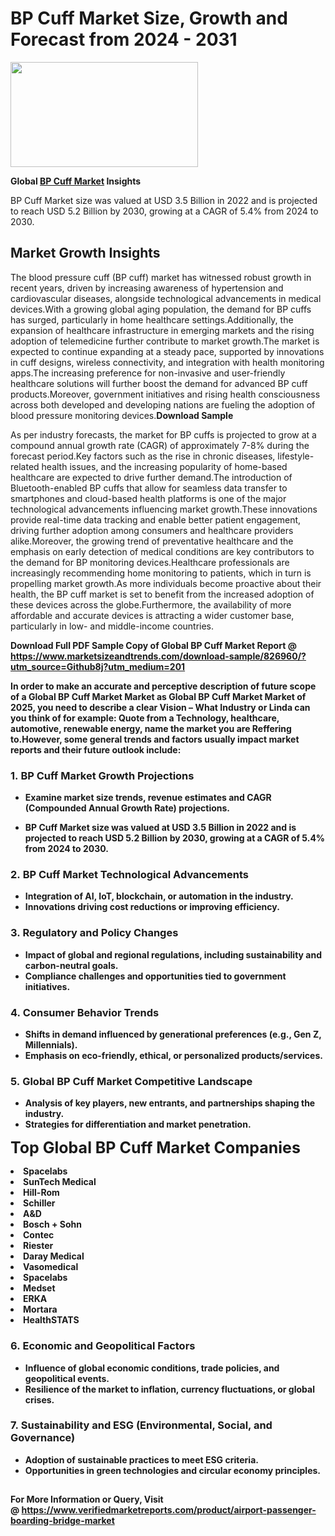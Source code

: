 <H1>BP Cuff Market Size, Growth and Forecast from 2024 - 2031</H1><img class="aligncenter size-medium wp-image-584254" src="https://thirdeyenews.in/wp-content/uploads/2024/09/Global-Market-Research-300x168.jpeg" alt="" width="300" height="168" /><p><strong>Global&nbsp;<a href="https://www.marketsizeandtrends.com/download-sample/826960/?utm_source=Github8j?utm_medium=201">BP Cuff Market</a> Insights</strong></p><p>BP Cuff Market size was valued at USD 3.5 Billion in 2022 and is projected to reach USD 5.2 Billion by 2030, growing at a CAGR of 5.4% from 2024 to 2030.</p><p><h2>Market Growth Insights</h2> <p>The blood pressure cuff (BP cuff) market has witnessed robust growth in recent years, driven by increasing awareness of hypertension and cardiovascular diseases, alongside technological advancements in medical devices.With a growing global aging population, the demand for BP cuffs has surged, particularly in home healthcare settings.Additionally, the expansion of healthcare infrastructure in emerging markets and the rising adoption of telemedicine further contribute to market growth.The market is expected to continue expanding at a steady pace, supported by innovations in cuff designs, wireless connectivity, and integration with health monitoring apps.The increasing preference for non-invasive and user-friendly healthcare solutions will further boost the demand for advanced BP cuff products.Moreover, government initiatives and rising health consciousness across both developed and developing nations are fueling the adoption of blood pressure monitoring devices.<strong>Download Sample</strong> </p> <p>As per industry forecasts, the market for BP cuffs is projected to grow at a compound annual growth rate (CAGR) of approximately 7-8% during the forecast period.Key factors such as the rise in chronic diseases, lifestyle-related health issues, and the increasing popularity of home-based healthcare are expected to drive further demand.The introduction of Bluetooth-enabled BP cuffs that allow for seamless data transfer to smartphones and cloud-based health platforms is one of the major technological advancements influencing market growth.These innovations provide real-time data tracking and enable better patient engagement, driving further adoption among consumers and healthcare providers alike.Moreover, the growing trend of preventative healthcare and the emphasis on early detection of medical conditions are key contributors to the demand for BP monitoring devices.Healthcare professionals are increasingly recommending home monitoring to patients, which in turn is propelling market growth.As more individuals become proactive about their health, the BP cuff market is set to benefit from the increased adoption of these devices across the globe.Furthermore, the availability of more affordable and accurate devices is attracting a wider customer base, particularly in low- and middle-income countries.<strong></p><p><span class=""><strong>Download Full PDF Sample Copy of Global BP Cuff Market Report</strong> @ <a href="https://www.marketsizeandtrends.com/download-sample/826960/?utm_source=Github8j?utm_medium=201" target="_blank">https://www.marketsizeandtrends.com/download-sample/826960/?utm_source=Github8j?utm_medium=201</a></span></p><p>In order to make an accurate and perceptive description of future scope of a Global&nbsp;BP Cuff Market Market as Global&nbsp;BP Cuff Market Market of 2025, you need to describe a clear Vision &ndash; What Industry or Linda can you think of for example: Quote from a Technology, healthcare, automotive, renewable energy, name the market you are Reffering to.However, some general trends and factors usually impact market reports and their future outlook include:</p><h3>1.&nbsp;<strong>BP Cuff Market Growth Projections</strong></h3><ul><li>Examine market size trends, revenue estimates and CAGR (Compounded Annual Growth Rate) projections.</li><li><p>BP Cuff Market size was valued at USD 3.5 Billion in 2022 and is projected to reach USD 5.2 Billion by 2030, growing at a CAGR of 5.4% from 2024 to 2030.</p></li></ul><h3>2.&nbsp;<strong>BP Cuff Market Technological Advancements</strong></h3><ul><li>Integration of AI, IoT, blockchain, or automation in the industry.</li><li>Innovations driving cost reductions or improving efficiency.</li></ul><h3>3.&nbsp;<strong>Regulatory and Policy Changes</strong></h3><ul><li>Impact of global and regional regulations, including sustainability and carbon-neutral goals.</li><li>Compliance challenges and opportunities tied to government initiatives.</li></ul><h3>4.&nbsp;<strong>Consumer Behavior Trends</strong></h3><ul><li>Shifts in demand influenced by generational preferences (e.g., Gen Z, Millennials).</li><li>Emphasis on eco-friendly, ethical, or personalized products/services.</li></ul><h3>5.&nbsp;<strong>Global BP Cuff Market Competitive Landscape</strong></h3><ul><li>Analysis of key players, new entrants, and partnerships shaping the industry.</li><li>Strategies for differentiation and market penetration.</li></ul><p data-pm-slice="1 1 []"><span style="color: inherit; font-family: inherit; font-size: 25px;">Top Global BP Cuff Market Companies</span></p><div class="" data-test-id=""><p><li>Spacelabs</li><li> SunTech Medical</li><li> Hill-Rom</li><li> Schiller</li><li> A&D</li><li> Bosch + Sohn</li><li> Contec</li><li> Riester</li><li> Daray Medical</li><li> Vasomedical</li><li> Spacelabs</li><li> Medset</li><li> ERKA</li><li> Mortara</li><li> HealthSTATS</li></p></div><h3>6.&nbsp;<strong>Economic and Geopolitical Factors</strong></h3><ul><li>Influence of global economic conditions, trade policies, and geopolitical events.</li><li>Resilience of the market to inflation, currency fluctuations, or global crises.</li></ul><h3>7.&nbsp;<strong>Sustainability and ESG (Environmental, Social, and Governance)</strong></h3><ul><li>Adoption of sustainable practices to meet ESG criteria.</li><li>Opportunities in green technologies and circular economy principles.</li></ul><h2><strong style="font-size: 14px;">For More Information or Query, Visit @&nbsp;</strong><a style="background-color: #ffffff; font-size: 14px;" href="https://www.marketsizeandtrends.com/report/bp-cuff-market/" target="_blank">https://www.verifiedmarketreports.com/product/airport-passenger-boarding-bridge-market</a></h2>